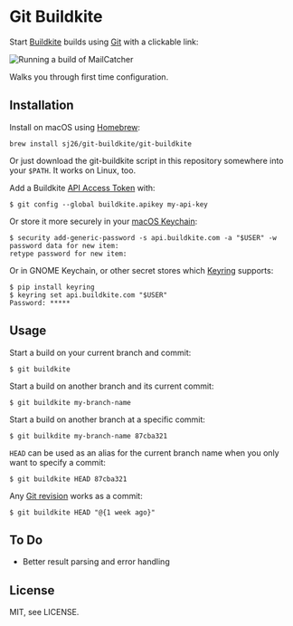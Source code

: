 # Git Buildkite

Start [Buildkite](https://buildkite.com) builds using [Git](https://git-scm.com) with a clickable link:

![Running a build of MailCatcher](https://cloud.githubusercontent.com/assets/14028/3793323/c2ce4b52-1b93-11e4-9777-3e7b52ef688f.png)

Walks you through first time configuration.

## Installation

Install on macOS using [Homebrew](https://brew.sh/):

```
brew install sj26/git-buildkite/git-buildkite
```

Or just download the git-buildkite script in this repository somewhere into your `$PATH`. It works on Linux, too.

Add a Buildkite [API Access Token](https://buildkite.com/user/api-access-tokens) with:

```
$ git config --global buildkite.apikey my-api-key
```

Or store it more securely in your [macOS Keychain](https://developer.apple.com/legacy/library/documentation/Darwin/Reference/ManPages/man1/security.1.html):

```
$ security add-generic-password -s api.buildkite.com -a "$USER" -w
password data for new item:
retype password for new item:
```

Or in GNOME Keychain, or other secret stores which [Keyring](https://pypi.python.org/pypi/keyring) supports:

```
$ pip install keyring
$ keyring set api.buildkite.com "$USER"
Password: *****
```

## Usage

Start a build on your current branch and commit:

```
$ git buildkite
```

Start a build on another branch and its current commit:

```
$ git buildkite my-branch-name
```

Start a build on another branch at a specific commit:

```
$ git builkdite my-branch-name 87cba321
```

`HEAD` can be used as an alias for the current branch name when you only want to specify a commit:

```
$ git buildkite HEAD 87cba321
```

Any [Git revision](https://git-scm.com/docs/gitrevisions) works as a commit:

```
$ git buildkite HEAD "@{1 week ago}"
```

## To Do

 * Better result parsing and error handling

## License

MIT, see LICENSE.
